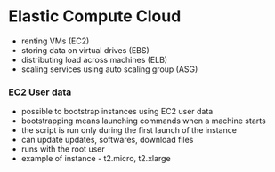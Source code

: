 # Elastic Compute Cloud

- renting VMs (EC2)
- storing data on virtual drives (EBS)
- distributing load across machines (ELB)
- scaling services using auto scaling group (ASG)

### EC2 User data
- possible to bootstrap instances using EC2 user data
- bootstrapping means launching commands when a machine starts
- the script is run only during the first launch of the instance
- can update updates, softwares, download files
- runs with the root user
- example of instance - t2.micro, t2.xlarge

